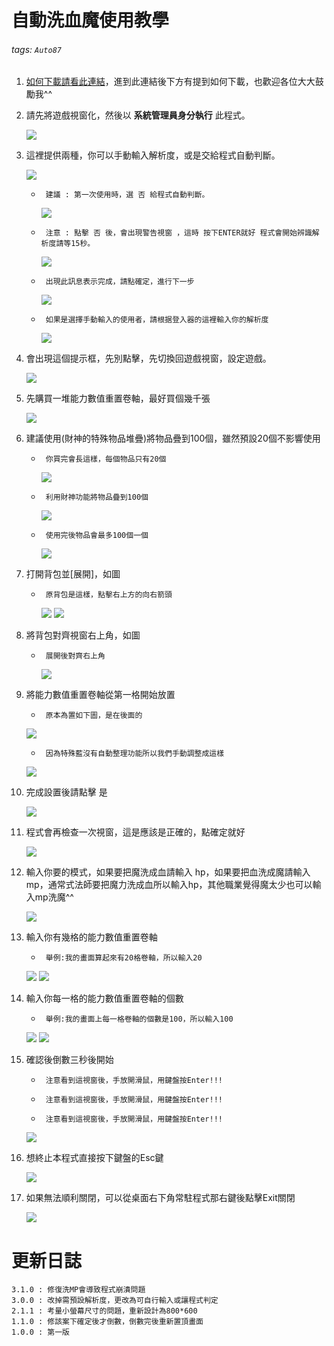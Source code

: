 # 自動洗血魔使用教學
###### tags: `Auto87`
1. [如何下載請看此連結](https://github.com/WeiBoHaung/Auto87)，進到此連結後下方有提到如何下載，也歡迎各位大大鼓勵我^^
1. 請先將遊戲視窗化，然後以 **系統管理員身分執行** 此程式。

    ![](https://i.imgur.com/cXRzd1r.png)
1. 這裡提供兩種，你可以手動輸入解析度，或是交給程式自動判斷。

    ![](https://i.imgur.com/ljHYfF2.png)
    
    *      建議 : 第一次使用時，選 否 給程式自動判斷。
        ![](https://i.imgur.com/G1N8a3z.png)

    *      注意 : 點擊 否 後，會出現警告視窗 ，這時 按下ENTER就好 程式會開始辨識解析度請等15秒。
        ![](https://i.imgur.com/hqlLB82.png)
    *      出現此訊息表示完成，請點確定，進行下一步
        ![](https://i.imgur.com/7TOMNvD.png)

    *      如果是選擇手動輸入的使用者，請根据登入器的這裡輸入你的解析度
        ![](https://i.imgur.com/sisPnTJ.png)



1. 會出現這個提示框，先別點擊，先切換回遊戲視窗，設定遊戲。

    ![](https://i.imgur.com/PRQrFrR.png)

6. 先購買一堆能力數值重置卷軸，最好買個幾千張

    ![](https://i.imgur.com/MnwdUv0.png)
    
    
1. 建議使用(財神的特殊物品堆疊)將物品疊到100個，雖然預設20個不影響使用
    *      你買完會長這樣，每個物品只有20個
        ![](https://i.imgur.com/1FAtwu2.png)
    *      利用財神功能將物品疊到100個
        ![](https://i.imgur.com/2k3FaWl.png)

    *      使用完後物品會最多100個一個
        ![](https://i.imgur.com/aVZbU6G.png)

1. 打開背包並[展開]，如圖
    *      原背包是這樣，點擊右上方的向右箭頭
        ![](https://i.imgur.com/r62mDVX.png)
        ![](https://i.imgur.com/fQDXquO.png)
1. 將背包對齊視窗右上角，如圖

    *      展開後對齊右上角
        ![](https://i.imgur.com/uWbZE1A.png)
    
3. 將能力數值重置卷軸從第一格開始放置
    *      原本為置如下圖，是在後面的
    ![](https://i.imgur.com/JGnkJSo.png)
    *      因為特殊藍沒有自動整理功能所以我們手動調整成這樣
    ![](https://i.imgur.com/dxqk58j.png)
1. 完成設置後請點擊 是

    ![](https://i.imgur.com/PRQrFrR.png)
    
1. 程式會再檢查一次視窗，這是應該是正確的，點確定就好

    ![](https://i.imgur.com/7TOMNvD.png)

1. 輸入你要的模式，如果要把魔洗成血請輸入 hp，如果要把血洗成魔請輸入 mp，通常式法師要把魔力洗成血所以輸入hp，其他職業覺得魔太少也可以輸入mp洗魔^^

    ![](https://i.imgur.com/N16DTjo.png)

2. 輸入你有幾格的能力數值重置卷軸

     *      舉例:我的畫面算起來有20格卷軸，所以輸入20
    ![](https://i.imgur.com/qan80cY.png)
    ![](https://i.imgur.com/EQUcwyQ.png)
1. 輸入你每一格的能力數值重置卷軸的個數

     *      舉例:我的畫面上每一格卷軸的個數是100，所以輸入100
    ![](https://i.imgur.com/vzCnjoa.png)
    ![](https://i.imgur.com/w4RilOO.png)
1. 確認後倒數三秒後開始

     *      注意看到這視窗後，手放開滑鼠，用鍵盤按Enter!!!
     *      注意看到這視窗後，手放開滑鼠，用鍵盤按Enter!!!
     *      注意看到這視窗後，手放開滑鼠，用鍵盤按Enter!!!

    ![](https://i.imgur.com/Cf5gDLD.png)
    
11. 想終止本程式直接按下鍵盤的Esc鍵

    ![](https://i.imgur.com/j3ApUlI.png)

13. 如果無法順利關閉，可以從桌面右下角常駐程式那右鍵後點擊Exit關閉

    ![](https://i.imgur.com/i40Rote.png)


# 更新日誌
```
3.1.0 : 修復洗MP會導致程式崩潰問題
3.0.0 : 改掉需預設解析度，更改為可自行輸入或讓程式判定
2.1.1 : 考量小螢幕尺寸的問題，重新設計為800*600
1.1.0 : 修該案下確定後才倒數，倒數完後重新置頂畫面
1.0.0 : 第一版
```